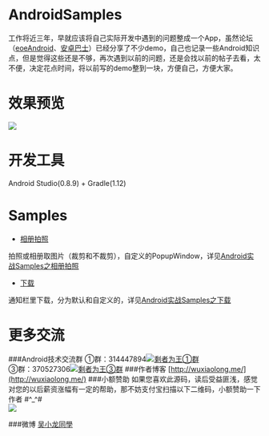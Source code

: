 AndroidSamples
==============

工作将近三年，早就应该将自己实际开发中遇到的问题整成一个App，虽然论坛（[eoeAndroid](http://www.eoeandroid.com/space-uid-788456.html)、[安卓巴士](http://www.apkbus.com/home.php?mod=space&uid=104974)）已经分享了不少demo，自己也记录一些Android知识点，但是觉得这些还是不够，再次遇到以前的问题，还是会找以前的帖子去看，太不便，决定花点时间，将以前写的demo整到一块，方便自己，方便大家。

效果预览
===========================
![](https://github.com/WuXiaolong/AndroidSamples/raw/master/screenshots/screenshots.gif)

开发工具
===========================
Android Studio(0.8.9) + Gradle(1.12)

Samples
===========================
* [相册拍照](http://wuxiaolong.me/android/2014/11/10/Android-Samples-Photograph/)

拍照或相册取图片（裁剪和不裁剪），自定义的PopupWindow，详见[Android实战Samples之相册拍照](http://wuxiaolong.me/android/2014/11/10/Android-Samples-Photograph/)

* [下载](http://wuxiaolong.me/android/2014/11/21/android-samples-download/)

通知栏里下载，分为默认和自定义的，详见[Android实战Samples之下载](http://wuxiaolong.me/android/2014/11/21/android-samples-download/)

更多交流
===========================
###Android技术交流群
①群：314447894<a target="_blank" href="http://shang.qq.com/wpa/qunwpa?idkey=d53385cf84362cc7f75360c2d847a573b04ac78deeb567d98f32e13dd95190d9"><img border="0" src="http://pub.idqqimg.com/wpa/images/group.png" alt="剩者为王①群" title="剩者为王①群"></a><br>
③群：370527306<a target="_blank" href="http://shang.qq.com/wpa/qunwpa?idkey=0a992ba077da4c8325cbfef1c9e81f0443ffb782a0f2135c1a8f7326baac58ac"><img border="0" src="http://pub.idqqimg.com/wpa/images/group.png" alt="剩者为王③群" title="剩者为王③群"></a>
###作者博客
[http://wuxiaolong.me/](http://wuxiaolong.me/)
###小额赞助
如果您喜欢此源码，读后受益匪浅，感觉对您的以后薪资涨幅有一定的帮助，那不妨支付宝扫描以下二维码，小额赞助一下作者 #^_^#<br> 
<img src="http://wuxiaolong.qiniudn.com/taobao.jpg" /> 

###微博
[吴小龙同學](http://weibo.com/u/2175011601)


